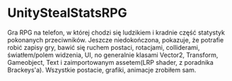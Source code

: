 # UnityStealStatsRPG
Gra RPG na telefon, w której chodzi się ludzikiem i kradnie część statystyk pokonanych przeciwników. Jeszcze niedokończona, pokazuje, że potrafie robić zapisy gry, bawić się ruchem postaci, rotacjami, colliderami, światłem/polem widzenia, UI, no generalnie klasami Vector2, Transform, Gameobject, Text i zaimportowanym assetem(LRP shader, z poradnika Brackeys'a).
Wszystkie postacie, grafiki, animacje zrobiłem sam.
